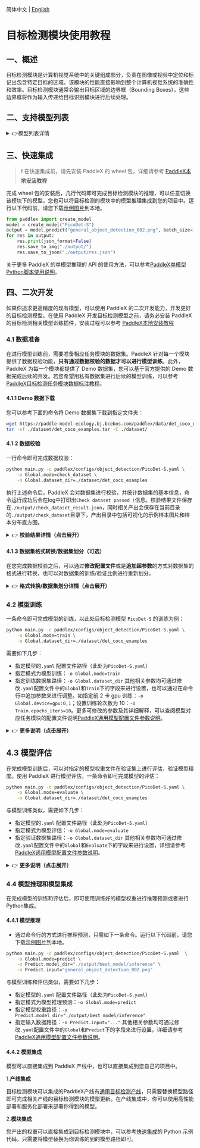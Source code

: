 简体中文 | [English](object_detection_en.md)

# 目标检测模块使用教程

## 一、概述
目标检测模块是计算机视觉系统中的关键组成部分，负责在图像或视频中定位和标记出包含特定目标的区域。该模块的性能直接影响到整个计算机视觉系统的准确性和效率。目标检测模块通常会输出目标区域的边界框（Bounding Boxes），这些边界框将作为输入传递给目标识别模块进行后续处理。

## 二、支持模型列表
<details>
   <summary> 👉模型列表详情</summary>

<table >
  <tr>
    <th>模型</th>
    <th>mAP(%)</th>
    <th>GPU推理耗时 (ms)</th>
    <th>CPU推理耗时 (ms)</th>
    <th>模型存储大小 (M)</th>
    <th>介绍</th>
  </tr>
  <tr>
    <td>Cascade-FasterRCNN-ResNet50-FPN</td>
    <td>41.1</td>
    <td>-</td>
    <td>-</td>
    <td>245.4 M</td>
    <td rowspan="2">Cascade-FasterRCNN 是一种改进的Faster R-CNN目标检测模型，通过耦联多个检测器，利用不同IoU阈值优化检测结果，解决训练和预测阶段的mismatch问题，提高目标检测的准确性。</td>
  </tr>
  <tr>
    <td>Cascade-FasterRCNN-ResNet50-vd-SSLDv2-FPN</td>
    <td>45.0</td>
    <td>-</td>
    <td>-</td>
    <td>246.2 M</td>
  </tr>
  <tr>
    <td>CenterNet-DLA-34</td>
    <td>37.6</td>
    <td>-</td>
    <td>-</td>
    <td>75.4 M</td>
    <td rowspan="2">CenterNet是一种anchor-free目标检测模型，把待检测物体的关键点视为单一点-即其边界框的中心点，并通过关键点进行回归。</td>
  </tr>
  <tr>
    <td>CenterNet-ResNet50</td>
    <td>38.9</td>
    <td>-</td>
    <td>-</td>
    <td>319.7 M</td>

  </tr>
  <tr>
    <td>DETR-R50</td>
    <td>42.3</td>
    <td>59.2132</td>
    <td>5334.52</td>
    <td>159.3 M</td>
    <td >DETR 是Facebook提出的一种transformer目标检测模型，该模型在不需要预定义的先验框anchor和NMS的后处理策略的情况下，就可以实现端到端的目标检测。</td>
  </tr>
  <tr>
    <td>FasterRCNN-ResNet34-FPN</td>
    <td>37.8</td>
    <td>-</td>
    <td>-</td>
    <td>137.5 M</td>
    <td rowspan="9">Faster R-CNN是典型的two-stage目标检测模型，即先生成区域建议（Region Proposal），然后在生成的Region Proposal上做分类和回归。相较于前代R-CNN和Fast R-CNN，Faster R-CNN的改进主要在于区域建议方面，使用区域建议网络（Region Proposal Network, RPN）提供区域建议，以取代传统选择性搜索。RPN是卷积神经网络，并与检测网络共享图像的卷积特征，减少了区域建议的计算开销。</td>
  </tr>
  <tr>
    <td>FasterRCNN-ResNet50-FPN</td>
    <td>38.4</td>
    <td>-</td>
    <td>-</td>
    <td>148.1 M</td>

  </tr>
  <tr>
    <td>FasterRCNN-ResNet50-vd-FPN</td>
    <td>39.5</td>
    <td>-</td>
    <td>-</td>
    <td>148.1 M</td>

  </tr>
  <tr>
    <td>FasterRCNN-ResNet50-vd-SSLDv2-FPN</td>
    <td>41.4</td>
    <td>-</td>
    <td>-</td>
    <td>148.1 M</td>

  </tr>
  <tr>
    <td>FasterRCNN-ResNet50</td>
    <td>36.7</td>
    <td>-</td>
    <td>-</td>
    <td>120.2 M</td>

  </tr>
  <tr>
    <td>FasterRCNN-ResNet101-FPN</td>
    <td>41.4</td>
    <td>-</td>
    <td>-</td>
    <td>216.3 M</td>

  </tr>
  <tr>
    <td>FasterRCNN-ResNet101</td>
    <td>39.0</td>
    <td>-</td>
    <td>-</td>
    <td>188.1 M</td>

  </tr>
  <tr>
    <td>FasterRCNN-ResNeXt101-vd-FPN</td>
    <td>43.4</td>
    <td>-</td>
    <td>-</td>
    <td>360.6 M</td>

  </tr>
  <tr>
    <td>FasterRCNN-Swin-Tiny-FPN</td>
    <td>42.6</td>
    <td>-</td>
    <td>-</td>
    <td>159.8 M</td>

  </tr>
  <tr>
    <td>FCOS-ResNet50</td>
    <td>39.6</td>
    <td>103.367</td>
    <td>3424.91</td>
    <td>124.2 M</td>
    <td>FCOS是一种密集预测的anchor-free目标检测模型，使用RetinaNet的骨架，直接在feature map上回归目标物体的长宽，并预测物体的类别以及centerness（feature map上像素点离物体中心的偏移程度），centerness最终会作为权重来调整物体得分。</td>
  </tr>
  <tr>
    <td>PicoDet-L</td>
    <td>42.6</td>
    <td>16.6715</td>
    <td>169.904</td>
    <td>20.9 M</td>
    <td rowspan="4">PP-PicoDet是一种全尺寸、棱视宽目标的轻量级目标检测算法，它考虑移动端设备运算量。与传统目标检测算法相比，PP-PicoDet具有更小的模型尺寸和更低的计算复杂度，并在保证检测精度的同时更高的速度和更低的延迟。</td>
  </tr>
  <tr>
    <td>PicoDet-M</td>
    <td>37.5</td>
    <td>16.2311</td>
    <td>71.7257</td>
    <td>16.8 M</td>

  </tr>
  <tr>
    <td>PicoDet-S</td>
    <td>29.1</td>
    <td>14.097</td>
    <td>37.6563</td>
    <td>4.4 M</td>

  </tr>
  <tr>
    <td>PicoDet-XS</td>
    <td>26.2</td>
    <td>13.8102</td>
    <td>48.3139</td>
    <td>5.7 M</td>

  </tr>
    <tr>
    <td>PP-YOLOE_plus-L</td>
    <td>52.9</td>
    <td>33.5644</td>
    <td>814.825</td>
    <td>185.3 M</td>
    <td rowspan="4">PP-YOLOE_plus 是一种是百度飞桨视觉团队自研的云边一体高精度模型PP-YOLOE迭代优化升级的版本，通过使用Objects365大规模数据集、优化预处理，大幅提升了模型端到端推理速度。</td>
  </tr>
  <tr>
    <td>PP-YOLOE_plus-M</td>
    <td>49.8</td>
    <td>19.843</td>
    <td>449.261</td>
    <td>82.3 M</td>

  </tr>
  <tr>
    <td>PP-YOLOE_plus-S</td>
    <td>43.7</td>
    <td>16.8884</td>
    <td>223.059</td>
    <td>28.3 M</td>

  </tr>
  <tr>
    <td>PP-YOLOE_plus-X</td>
    <td>54.7</td>
    <td>57.8995</td>
    <td>1439.93</td>
    <td>349.4 M</td>

  </tr>
  <tr>
    <td>RT-DETR-H</td>
    <td>56.3</td>
    <td>114.814</td>
    <td>3933.39</td>
    <td>435.8 M</td>
    <td rowspan="5">RT-DETR是第一个实时端到端目标检测器。该模型设计了一个高效的混合编码器，满足模型效果与吞吐率的双需求，高效处理多尺度特征，并提出了加速和优化的查询选择机制，以优化解码器查询的动态化。RT-DETR支持通过使用不同的解码器来实现灵活端到端推理速度。</td>
  </tr>
  <tr>
    <td>RT-DETR-L</td>
    <td>53.0</td>
    <td>34.5252</td>
    <td>1454.27</td>
    <td>113.7 M</td>

  </tr>
  <tr>
    <td>RT-DETR-R18</td>
    <td>46.5</td>
    <td>19.89</td>
    <td>784.824</td>
    <td>70.7 M</td>

  </tr>
  <tr>
    <td>RT-DETR-R50</td>
    <td>53.1</td>
    <td>41.9327</td>
    <td>1625.95</td>
    <td>149.1 M</td>

  </tr>
  <tr>
    <td>RT-DETR-X</td>
    <td>54.8</td>
    <td>61.8042</td>
    <td>2246.64</td>
    <td>232.9 M</td>

  </tr>
  <tr>
    <td>YOLOv3-DarkNet53</td>
    <td>39.1</td>
    <td>40.1055</td>
    <td>883.041</td>
    <td>219.7 M</td>
    <td rowspan="3">YOLOv3是一种实时的端到端目标检测器。它使用一个独特的单个卷积神经网络，将目标检测问题分解为一个回归问题，从而实现实时的检测。该模型采用了多个尺度的检测，提高了不同尺度目标物体的检测性能。</td>
  </tr>
  <tr>
    <td>YOLOv3-MobileNetV3</td>
    <td>31.4</td>
    <td>18.6692</td>
    <td>267.214</td>
    <td>83.8 M</td>

  </tr>
  <tr>
    <td>YOLOv3-ResNet50_vd_DCN</td>
    <td>40.6</td>
    <td>31.6276</td>
    <td>856.047</td>
    <td>163.0 M</td>

  </tr>
  <tr>
    <td>YOLOX-L</td>
    <td>50.1</td>
    <td>185.691</td>
    <td>1250.58</td>
    <td>192.5 M</td>
    <td rowspan="6">YOLOX模型以YOLOv3作为目标检测网络的框架，通过设计Decoupled Head、Data Aug、Anchor Free以及SimOTA组件，显著提升了模型在各种复杂场景下的检测性能。</td>
  </tr>
  <tr>
    <td>YOLOX-M</td>
    <td>46.9</td>
    <td>123.324</td>
    <td>688.071</td>
    <td>90.0 M</td>

  </tr>
  <tr>
    <td>YOLOX-N</td>
    <td>26.1</td>
    <td>79.1665</td>
    <td>155.59</td>
    <td>3.4 M</td>

  </tr>
  <tr>
    <td>YOLOX-S</td>
    <td>40.4</td>
    <td>184.828</td>
    <td>474.446</td>
    <td>32.0 M</td>

  </tr>
  <tr>
    <td>YOLOX-T</td>
    <td>32.9</td>
    <td>102.748</td>
    <td>212.52</td>
    <td>18.1 M</td>

  </tr>
  <tr>
    <td>YOLOX-X</td>
    <td>51.8</td>
    <td>227.361</td>
    <td>2067.84</td>
    <td>351.5 M</td>

  </tr>
</table>


**注：以上精度指标为[COCO2017](https://cocodataset.org/#home)验证集 mAP(0.5:0.95)。所有模型 GPU 推理耗时基于 NVIDIA Tesla T4 机器，精度类型为 FP32， CPU 推理速度基于 Intel(R) Xeon(R) Gold 5117 CPU @ 2.00GHz，线程数为8，精度类型为 FP32。**
</details>

## 三、快速集成
> ❗ 在快速集成前，请先安装 PaddleX 的 wheel 包，详细请参考 [PaddleX本地安装教程](../../../installation/installation.md)

完成 wheel 包的安装后，几行代码即可完成目标检测模块的推理，可以任意切换该模块下的模型，您也可以将目标检测的模块中的模型推理集成到您的项目中。运行以下代码前，请您下载[示例图片](https://paddle-model-ecology.bj.bcebos.com/paddlex/imgs/demo_image/general_object_detection_002.png)到本地。

```python
from paddlex import create_model
model = create_model("PicoDet-S")
output = model.predict("general_object_detection_002.png", batch_size=1)
for res in output:
    res.print(json_format=False)
    res.save_to_img("./output/")
    res.save_to_json("./output/res.json")
```
关于更多 PaddleX 的单模型推理的 API 的使用方法，可以参考[PaddleX单模型Python脚本使用说明](../../instructions/model_python_API.md)。

## 四、二次开发
如果你追求更高精度的现有模型，可以使用 PaddleX 的二次开发能力，开发更好的目标检测模型。在使用 PaddleX 开发目标检测模型之前，请务必安装 PaddleX的目标检测相关模型训练插件，安装过程可以参考 [PaddleX本地安装教程](../../../installation/installation.md)

### 4.1 数据准备
在进行模型训练前，需要准备相应任务模块的数据集。PaddleX 针对每一个模块提供了数据校验功能，**只有通过数据校验的数据才可以进行模型训练**。此外，PaddleX 为每一个模块都提供了 Demo 数据集，您可以基于官方提供的 Demo 数据完成后续的开发。若您希望用私有数据集进行后续的模型训练，可以参考[PaddleX目标检测任务模块数据标注教程](../../../data_annotations/cv_modules/object_detection.md)。

#### 4.1.1 Demo 数据下载
您可以参考下面的命令将 Demo 数据集下载到指定文件夹：

```bash
wget https://paddle-model-ecology.bj.bcebos.com/paddlex/data/det_coco_examples.tar -P ./dataset
tar -xf ./dataset/det_coco_examples.tar -C ./dataset/
```
#### 4.1.2 数据校验
一行命令即可完成数据校验：

```bash
python main.py -c paddlex/configs/object_detection/PicoDet-S.yaml \
    -o Global.mode=check_dataset \
    -o Global.dataset_dir=./dataset/det_coco_examples
```
执行上述命令后，PaddleX 会对数据集进行校验，并统计数据集的基本信息，命令运行成功后会在log中打印出`Check dataset passed !`信息。校验结果文件保存在`./output/check_dataset_result.json`，同时相关产出会保存在当前目录的`./output/check_dataset`目录下，产出目录中包括可视化的示例样本图片和样本分布直方图。

<details>
  <summary>👉 <b>校验结果详情（点击展开）</b></summary>



校验结果文件具体内容为：

```bash
{
  "done_flag": true,
  "check_pass": true,
  "attributes": {
    "num_classes": 4,
    "train_samples": 701,
    "train_sample_paths": [
      "check_dataset/demo_img/road839.png",
      "check_dataset/demo_img/road363.png",
      "check_dataset/demo_img/road148.png",
      "check_dataset/demo_img/road237.png",
      "check_dataset/demo_img/road733.png",
      "check_dataset/demo_img/road861.png",
      "check_dataset/demo_img/road762.png",
      "check_dataset/demo_img/road515.png",
      "check_dataset/demo_img/road754.png",
      "check_dataset/demo_img/road173.png"
    ],
    "val_samples": 176,
    "val_sample_paths": [
      "check_dataset/demo_img/road218.png",
      "check_dataset/demo_img/road681.png",
      "check_dataset/demo_img/road138.png",
      "check_dataset/demo_img/road544.png",
      "check_dataset/demo_img/road596.png",
      "check_dataset/demo_img/road857.png",
      "check_dataset/demo_img/road203.png",
      "check_dataset/demo_img/road589.png",
      "check_dataset/demo_img/road655.png",
      "check_dataset/demo_img/road245.png"
    ]
  },
  "analysis": {
    "histogram": "check_dataset/histogram.png"
  },
  "dataset_path": "./dataset/det_coco_examples",
  "show_type": "image",
  "dataset_type": "COCODetDataset"
}
```
上述校验结果中，check_pass 为 true 表示数据集格式符合要求，其他部分指标的说明如下：

* `attributes.num_classes`：该数据集类别数为 4；
* `attributes.train_samples`：该数据集训练集样本数量为 704；
* `attributes.val_samples`：该数据集验证集样本数量为 176；
* `attributes.train_sample_paths`：该数据集训练集样本可视化图片相对路径列表；
* `attributes.val_sample_paths`：该数据集验证集样本可视化图片相对路径列表；

另外，数据集校验还对数据集中所有类别的样本数量分布情况进行了分析，并绘制了分布直方图（histogram.png）：

![](https://raw.githubusercontent.com/cuicheng01/PaddleX_doc_images/main/images/modules/obj_det/01.png)
</details>

#### 4.1.3 数据集格式转换/数据集划分（可选）
在您完成数据校验之后，可以通过**修改配置文件**或是**追加超参数**的方式对数据集的格式进行转换，也可以对数据集的训练/验证比例进行重新划分。

<details>
  <summary>👉 <b>格式转换/数据集划分详情（点击展开）</b></summary>

**（1）数据集格式转换**

目标检测支持 `VOC`、`LabelMe` 格式的数据集转换为 `COCO` 格式。

数据集校验相关的参数可以通过修改配置文件中 `CheckDataset` 下的字段进行设置，配置文件中部分参数的示例说明如下：

* `CheckDataset`:
  * `convert`:
    * `enable`: 是否进行数据集格式转换，目标检测支持 `VOC`、`LabelMe` 格式的数据集转换为 `COCO` 格式，默认为 `False`;
    * `src_dataset_type`: 如果进行数据集格式转换，则需设置源数据集格式，默认为 `null`，可选值为 `VOC`、`LabelMe` 和 `VOCWithUnlabeled`、`LabelMeWithUnlabeled` ；
例如，您想转换 `LabelMe` 格式的数据集为 `COCO` 格式，以下面的`LabelMe` 格式的数据集为例，则需要修改配置如下：

```bash
cd /path/to/paddlex
wget https://paddle-model-ecology.bj.bcebos.com/paddlex/data/det_labelme_examples.tar -P ./dataset
tar -xf ./dataset/det_labelme_examples.tar -C ./dataset/
```
```bash
......
CheckDataset:
  ......
  convert:
    enable: True
    src_dataset_type: LabelMe
  ......
```
随后执行命令：

```bash
python main.py -c paddlex/configs/object_detection/PicoDet-S.yaml \
    -o Global.mode=check_dataset \
    -o Global.dataset_dir=./dataset/det_labelme_examples
```
当然，以上参数同样支持通过追加命令行参数的方式进行设置，以 `LabelMe` 格式的数据集为例：

```bash
python main.py -c paddlex/configs/object_detection/PicoDet-S.yaml \
    -o Global.mode=check_dataset \
    -o Global.dataset_dir=./dataset/det_labelme_examples \
    -o CheckDataset.convert.enable=True \
    -o CheckDataset.convert.src_dataset_type=LabelMe
```
**（2）数据集划分**

数据集划分的参数可以通过修改配置文件中 `CheckDataset` 下的字段进行设置，配置文件中部分参数的示例说明如下：

* `CheckDataset`:
  * `split`:
    * `enable`: 是否进行重新划分数据集，为 `True` 时进行数据集格式转换，默认为 `False`；
    * `train_percent`: 如果重新划分数据集，则需要设置训练集的百分比，类型为0-100之间的任意整数，需要保证和 `val_percent` 值加和为100；
    * `val_percent`: 如果重新划分数据集，则需要设置验证集的百分比，类型为0-100之间的任意整数，需要保证和 `train_percent` 值加和为100；
例如，您想重新划分数据集为 训练集占比90%、验证集占比10%，则需将配置文件修改为：

```bash
......
CheckDataset:
  ......
  split:
    enable: True
    train_percent: 90
    val_percent: 10
  ......
```
随后执行命令：

```bash
python main.py -c paddlex/configs/object_detection/PicoDet-S.yaml \
    -o Global.mode=check_dataset \
    -o Global.dataset_dir=./dataset/det_coco_examples
```
数据划分执行之后，原有标注文件会被在原路径下重命名为 `xxx.bak`。

以上参数同样支持通过追加命令行参数的方式进行设置：

```bash
python main.py -c paddlex/configs/object_detection/PicoDet-S.yaml \
    -o Global.mode=check_dataset \
    -o Global.dataset_dir=./dataset/det_coco_examples \
    -o CheckDataset.split.enable=True \
    -o CheckDataset.split.train_percent=90 \
    -o CheckDataset.split.val_percent=10
```
</details>

### 4.2 模型训练
一条命令即可完成模型的训练，以此处目标检测模型 `PicoDet-S` 的训练为例：

```bash
python main.py -c paddlex/configs/object_detection/PicoDet-S.yaml \
    -o Global.mode=train \
    -o Global.dataset_dir=./dataset/det_coco_examples
```
需要如下几步：

* 指定模型的`.yaml` 配置文件路径（此处为`PicoDet-S.yaml`）
* 指定模式为模型训练：`-o Global.mode=train`
* 指定训练数据集路径：`-o Global.dataset_dir`
其他相关参数均可通过修改`.yaml`配置文件中的`Global`和`Train`下的字段来进行设置，也可以通过在命令行中追加参数来进行调整。如指定前 2 卡 gpu 训练：`-o Global.device=gpu:0,1`；设置训练轮次数为 10：`-o Train.epochs_iters=10`。更多可修改的参数及其详细解释，可以查阅模型对应任务模块的配置文件说明[PaddleX通用模型配置文件参数说明](../../instructions/config_parameters_common.md)。

<details>
  <summary>👉 <b>更多说明（点击展开）</b></summary>


* 模型训练过程中，PaddleX 会自动保存模型权重文件，默认为`output`，如需指定保存路径，可通过配置文件中 `-o Global.output` 字段进行设置。
* PaddleX 对您屏蔽了动态图权重和静态图权重的概念。在模型训练的过程中，会同时产出动态图和静态图的权重，在模型推理时，默认选择静态图权重推理。
* 训练其他模型时，需要的指定相应的配置文件，模型和配置的文件的对应关系，可以查阅[PaddleX模型列表（CPU/GPU）](../../../support_list/models_list.md)。
在完成模型训练后，所有产出保存在指定的输出目录（默认为`./output/`）下，通常有以下产出：

* `train_result.json`：训练结果记录文件，记录了训练任务是否正常完成，以及产出的权重指标、相关文件路径等；
* `train.log`：训练日志文件，记录了训练过程中的模型指标变化、loss 变化等；
* `config.yaml`：训练配置文件，记录了本次训练的超参数的配置；
* `.pdparams`、`.pdema`、`.pdopt.pdstate`、`.pdiparams`、`.pdmodel`：模型权重相关文件，包括网络参数、优化器、EMA、静态图网络参数、静态图网络结构等；
</details>

## **4.3 模型评估**
在完成模型训练后，可以对指定的模型权重文件在验证集上进行评估，验证模型精度。使用 PaddleX 进行模型评估，一条命令即可完成模型的评估：

```bash
python main.py -c paddlex/configs/object_detection/PicoDet-S.yaml \
    -o Global.mode=evaluate \
    -o Global.dataset_dir=./dataset/det_coco_examples
```
与模型训练类似，需要如下几步：

* 指定模型的`.yaml` 配置文件路径（此处为`PicoDet-S.yaml`）
* 指定模式为模型评估：`-o Global.mode=evaluate`
* 指定验证数据集路径：`-o Global.dataset_dir`
其他相关参数均可通过修改`.yaml`配置文件中的`Global`和`Evaluate`下的字段来进行设置，详细请参考[PaddleX通用模型配置文件参数说明](../../instructions/config_parameters_common.md)。

<details>
  <summary>👉 <b>更多说明（点击展开）</b></summary>


在模型评估时，需要指定模型权重文件路径，每个配置文件中都内置了默认的权重保存路径，如需要改变，只需要通过追加命令行参数的形式进行设置即可，如`-o Evaluate.weight_path=./output/best_model/best_model.pdparams`。

在完成模型评估后，会产出`evaluate_result.json，其记录了`评估的结果，具体来说，记录了评估任务是否正常完成，以及模型的评估指标，包含 AP；

</details>

### **4.4 模型推理和模型集成**
在完成模型的训练和评估后，即可使用训练好的模型权重进行推理预测或者进行Python集成。

#### 4.4.1 模型推理

* 通过命令行的方式进行推理预测，只需如下一条命令。运行以下代码前，请您下载[示例图片](https://paddle-model-ecology.bj.bcebos.com/paddlex/imgs/demo_image/general_object_detection_002.png)到本地。
```bash
python main.py -c paddlex/configs/object_detection/PicoDet-S.yaml  \
    -o Global.mode=predict \
    -o Predict.model_dir="./output/best_model/inference" \
    -o Predict.input="general_object_detection_002.png"
```
与模型训练和评估类似，需要如下几步：

* 指定模型的`.yaml` 配置文件路径（此处为`PicoDet-S.yaml`）
* 指定模式为模型推理预测：`-o Global.mode=predict`
* 指定模型权重路径：`-o Predict.model_dir="./output/best_model/inference"`
* 指定输入数据路径：`-o Predict.input="..."`
其他相关参数均可通过修改`.yaml`配置文件中的`Global`和`Predict`下的字段来进行设置，详细请参考[PaddleX通用模型配置文件参数说明](../../instructions/config_parameters_common.md)。

#### 4.4.2 模型集成
模型可以直接集成到 PaddleX 产线中，也可以直接集成到您自己的项目中。

1.**产线集成**

目标检测模块可以集成的PaddleX产线有[通用目标检测产线](../../../pipeline_usage/tutorials/cv_pipelines/object_detection.md)，只需要替换模型路径即可完成相关产线的目标检测模块的模型更新。在产线集成中，你可以使用高性能部署和服务化部署来部署你得到的模型。

2.**模块集成**

您产出的权重可以直接集成到目标检测模块中，可以参考[快速集成](#三快速集成)的 Python 示例代码，只需要将模型替换为你训练的到的模型路径即可。
